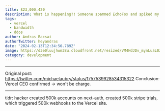 ```yaml
---
title: $23,000.420
description: What is happening?! Someone spammed EchoFox and spiked my Vercel bill to $23k and caused 56k+ accounts and trials...
tags:
  - vercel
  - bandwidth
  - ddos
author: Andras Bacsai
authorTwitter: heyandras
date: "2024-02-13T12:34:56.789Z"
image: https://d3e0luujhwn38u.cloudfront.net/resized/VM4HdJDv_mynLuaL0zP0kgg6wjuG0wj3LxUYvSfBnoI/s:1200/plain/s3://typefully-user-uploads/img/original/10070/49efe72e-e447-43d5-b12c-89abee39a3ec.png__edited
category: development
---
```


--- 

Original post: https://twitter.com/michaelaubry/status/1757539928534315322
Conclusion: Vercel CEO confirmed -> won't be charge.

--- 

tldr: hacker created 500k accounts on next-auth, created 500k stripe trials, which triggered 500k webhooks to the Vercel site.